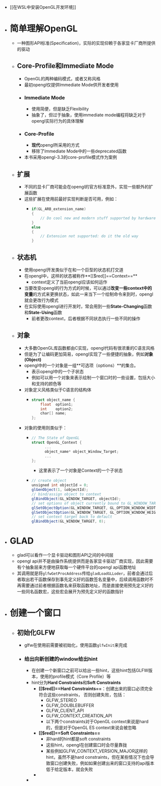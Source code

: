 - [[在WSL中安装OpenGL开发环境]]
- # 简单理解OpenGL
	- 一种图形API标准(Specification)，实际的实现仰赖于各家显卡厂商所提供的驱动
	- ## Core-Profile和Immediate Mode
		- OpenGL的两种编码模式，或者又称风格
		- 最初opengl仅提供Immediate Mode供开发者使用
		- ### Immediate Mode
			- 使用简便，但是缺乏Flexibility
			- 抽象了，但过于抽象，使用immediate mode编程将缺乏对于opengl实际行为的具体理解
		- ### Core-Profile
			- **现代**opengl所采用的方式
			- 移除了Immediate Mode中的一些deprecated函数
		- 本书采用opengl-3.3的core-profile模式作为案例
	- ## 扩展
		- 不同的显卡厂商可能会在opengl的官方标准意外，实现一些额外的扩展函数
		- 这些扩展在使用前最好实现判断是否可用，例如：
			- ```glsl
			  if(GL_ARB_extension_name)
			  {
			      // Do cool new and modern stuff supported by hardware
			  }
			  else
			  {
			      // Extension not supported: do it the old way
			  }
			  ```
	- ## 状态机
		- 使用opengl开发类似于在和一个巨型的状态机打交道
		- 在opengl中，这样的状态被称作**[[$red]]==Context==**
			- context定义了当前opengl应该如何运作
		- 当要改变opengl的行为方式的时候，可以通过**改变一些context中的变量**的方式来更换状态，如此一来当下一个绘制命令来到时，opengl就会更改行为模式
		- 在实际使用opengl进行开发时，常会用到一些**State-Changing**函数和**State-Using**函数
			- 前者更改context，后者根据不同状态执行一些不同的操作
	- ## 对象
		- 大多数OpenGL库函数都由C实现，opengl代码有很浓重的C语言风格
		- 但是为了让编码更加简易，opengl实现了一些便捷的抽象，例如**对象(Object)**
		- opengl中的一个对象是一组**可选项（options）**的集合。
			- 表示opengl中的一个子状态
			- 例如可以用一个对象来表示绘制一个窗口时的一些设置，包括大小和支持的颜色等
		- 对象定义风格类似于C语言的结构体
			- ```glsl
			  struct object_name {
			      float  option1;
			      int    option2;
			      char[] name;
			  };
			  ```
		- 对象的使用则类似于：
			- ```glsl
			  // The State of OpenGL
			  struct OpenGL_Context {
			    	...
			    	object_name* object_Window_Target;
			    	...  	
			  };
			  ```
				- 这里表示了一个对象是Context的一个子状态
			- ```glsl
			  // create object
			  unsigned int objectId = 0;
			  glGenObject(1, &objectId);
			  // bind/assign object to context
			  glBindObject(GL_WINDOW_TARGET, objectId);
			  // set options of object currently bound to GL_WINDOW_TARGET
			  glSetObjectOption(GL_WINDOW_TARGET, GL_OPTION_WINDOW_WIDTH,  800);
			  glSetObjectOption(GL_WINDOW_TARGET, GL_OPTION_WINDOW_HEIGHT, 600);
			  // set context target back to default
			  glBindObject(GL_WINDOW_TARGET, 0);
			  ```
- # GLAD
	- glad可以看作一个显卡驱动和图形API之间的中间层
	- opengl api并不是由操作系统提供而是各家显卡驱动厂商实现，因此需要有个抽象层来方便地获取每一个硬件平台的opengl api函数地址
	- 其调用就是将``glfwGetProcAddress``传给`gladLoadGLLoder`，前者会通过后者取出若干函数保存到事先定义好的函数签名变量中，后续调用函数时不再需要通过前者根据函数名来获取函数地址，而是直接使用预先定义好的一些同名函数宏，这些宏会展开为预先定义好的函数指针
- # 创建一个窗口
	- ## 初始化GLFW
		- glfw在使用前需要被初始化，使用函数``glfwInit``来完成
		- ### 给出向新创建的window给出hint
			- 在创建一个新窗口之前可以给出一些hint，这些hint包括GLFW版本，使用的profile模式（Core Profile）等
			- hint分为**Hard Constraints**和**Soft Constraints**
				- **[[$red]]==Hard Constraints==**：创建出来的窗口必须完全符合这些constraints， 否则创建失败，包括：
					- GLFW_STEREO
					- GLFW_DOUBLEBUFFER
					- GLFW_CLIENT_API
					- GLFW_CONTEXT_CREATION_API
					- 以下两个constraints对于OpenGL context来说是hard的，但是对于OpenGL ES context来说会被忽略
				- **[[$red]]==Soft Constraints==**
					- 非hard的hint都是soft constraints
					- 这些hint，opengl在创建窗口时会尽量靠拢
					- 某些例如GLFW_CONTEXT_VERSION_MAJOR这样的hint，虽然不是hard constraints，但在某些情况下也会导致窗口创建失败，例如如果创建出来的窗口支持的api版本低于给定版本，就会失败
				-
			-